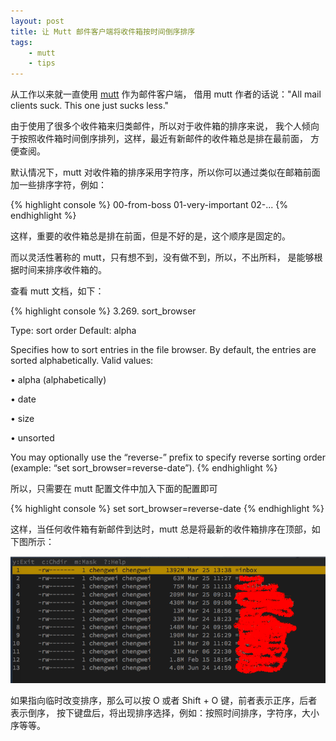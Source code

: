 ```yaml
---
layout: post
title: 让 Mutt 邮件客户端将收件箱按时间倒序排序
tags:
    - mutt
    - tips
---
```


从工作以来就一直使用 [mutt](http://www.mutt.org/) 作为邮件客户端，
借用 mutt 作者的话说："All mail clients suck. This one just sucks less."

由于使用了很多个收件箱来归类邮件，所以对于收件箱的排序来说，
我个人倾向于按照收件箱时间倒序排列，这样，最近有新邮件的收件箱总是排在最前面，
方便查阅。

默认情况下，mutt 对收件箱的排序采用字符序，所以你可以通过类似在邮箱前面加一些排序字符，例如：

{% highlight console %}
00-from-boss
01-very-important
02-...
{% endhighlight %}

这样，重要的收件箱总是排在前面，但是不好的是，这个顺序是固定的。

而以灵活性著称的 mutt，只有想不到，没有做不到，所以，不出所料，
是能够根据时间来排序收件箱的。

查看 mutt 文档，如下：

{% highlight console %}
3.269. sort_browser

Type: sort order
Default: alpha

Specifies how to sort entries in the file browser. By default, the entries are
sorted alphabetically. Valid values:

  • alpha (alphabetically)

  • date

  • size

  • unsorted

You may optionally use the “reverse-” prefix to specify reverse sorting order
(example: “set sort_browser=reverse-date”).
{% endhighlight %}

所以，只需要在 mutt 配置文件中加入下面的配置即可

{% highlight console %}
set sort_browser=reverse-date
{% endhighlight %}

这样，当任何收件箱有新邮件到达时，mutt 总是将最新的收件箱排序在顶部，如下图所示：

![mutt sorted mailboxes](/assets/images/mutt/mutt-sort-browser.png)

如果指向临时改变排序，那么可以按 O 或者 Shift + O 键，前者表示正序，后者表示倒序，
按下键盘后，将出现排序选择，例如：按照时间排序，字符序，大小序等等。
